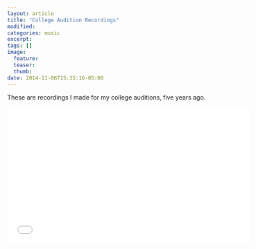 ```yaml
---
layout: article
title: "College Audition Recordings"
modified:
categories: music
excerpt:
tags: []
image:
  feature:
  teaser:
  thumb:
date: 2014-11-06T15:35:16-05:00
---
```


These are recordings I made for my college auditions, five years ago.

<iframe width="560" height="315" src="//www.youtube.com/embed/videoseries?list=PLB0BCBBC1D798B1E2" frameborder="0" allowfullscreen></iframe>
